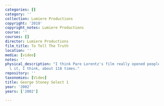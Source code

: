 ```yaml
---
categories: []
category: ''
collection: Lumiere Productions
copyright: '2010'
copyright_notes: Lumiere Productions
course: ''
courses: []
director: Lumiere Productions
film_title: To Tell The Truth
location: ''
media: [video]
notes: ''
physical_description: "I think Pare Lorentz's film really opened people up.\_ I showed\
  \ it, I think, about 118 times."
repository: ''
taxonomies: [Video]
title: George Stoney Select 1
year: '2002'
years: ['2002']

---
```

